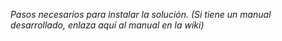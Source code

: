 _Pasos necesarios para instalar la solución. (Si tiene un manual desarrollado, enlaza aquí al manual en la wiki)_